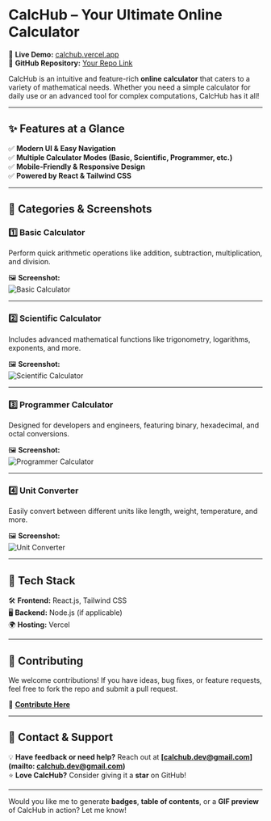 # **CalcHub – Your Ultimate Online Calculator**

🚀 **Live Demo:** [calchub.vercel.app](https://calchub.vercel.app)  
📌 **GitHub Repository:** [Your Repo Link](#)

CalcHub is an intuitive and feature-rich **online calculator** that caters to a variety of mathematical needs. Whether you need a simple calculator for daily use or an advanced tool for complex computations, CalcHub has it all!

---

## **✨ Features at a Glance**
✅ **Modern UI & Easy Navigation**  
✅ **Multiple Calculator Modes (Basic, Scientific, Programmer, etc.)**  
✅ **Mobile-Friendly & Responsive Design**  
✅ **Powered by React & Tailwind CSS**  

---

## **📂 Categories & Screenshots**

### **1️⃣ Basic Calculator**
Perform quick arithmetic operations like addition, subtraction, multiplication, and division.

🖼 **Screenshot:**  
![Basic Calculator](https://your-image-url.com/basic.png)

---

### **2️⃣ Scientific Calculator**
Includes advanced mathematical functions like trigonometry, logarithms, exponents, and more.

🖼 **Screenshot:**  
![Scientific Calculator](https://your-image-url.com/scientific.png)

---

### **3️⃣ Programmer Calculator**
Designed for developers and engineers, featuring binary, hexadecimal, and octal conversions.

🖼 **Screenshot:**  
![Programmer Calculator](https://your-image-url.com/programmer.png)

---

### **4️⃣ Unit Converter**
Easily convert between different units like length, weight, temperature, and more.

🖼 **Screenshot:**  
![Unit Converter](https://your-image-url.com/unit-converter.png)

---

## **🚀 Tech Stack**
🛠 **Frontend:** React.js, Tailwind CSS  
🖥 **Backend:** Node.js (if applicable)  
🌍 **Hosting:** Vercel  

---

## **🤝 Contributing**
We welcome contributions! If you have ideas, bug fixes, or feature requests, feel free to fork the repo and submit a pull request.

🔗 **[Contribute Here](#)**

---

## **📩 Contact & Support**
💡 **Have feedback or need help?** Reach out at **[calchub.dev@gmail.com](mailto: calchub.dev@gmail.com)**  
⭐ **Love CalcHub?** Consider giving it a **star** on GitHub!  

---

Would you like me to generate **badges**, **table of contents**, or a **GIF preview** of CalcHub in action? Let me know!
